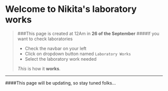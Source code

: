 # Welcome to Nikita's laboratory works

> ###This page is created at 12Am in **26 of the September**
> ####If you want to check laboratories
> 
>  - Check the navbar on your left
>  - Click on dropdown button named `Laboratory Works`
>  - Select the laboratory work needed
>
> *This* is how it **works**.

---
####This page will be updating, so stay tuned folks...
    